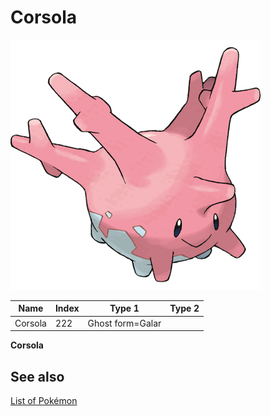 # Corsola


![Corsola](images/222.png)

| **Name** | **Index** | **Type 1** | **Type 2** |
|----|----|----|----|
| Corsola | 222 | Ghost form=Galar  |  |

**Corsola** 

## See also

[List of Pokémon](../pokemon.md)
